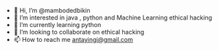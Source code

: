 - 👋 Hi, I’m @mambodedbikin
- 👀 I’m interested in java , python and Machine Learning ethical hacking
- 🌱 I’m currently learning python
- 💞️ I’m looking to collaborate on ethical hacking
- 📫 How to reach me antayingi@gmail.com

<!---
mambodedbikin/mambodedbikin is a ✨ special ✨ repository because its `README.md` (this file) appears on your GitHub profile.
You can click the Preview link to take a look at your changes.
--->
